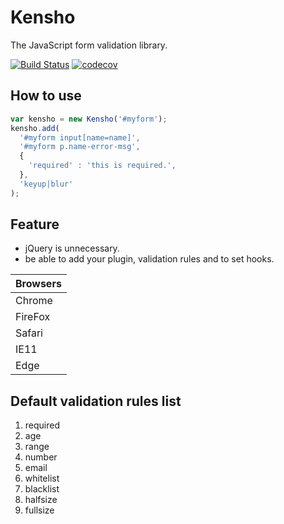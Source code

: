 # Kensho

The JavaScript form validation library.

[![Build Status](https://travis-ci.org/yokotak0527/kensho.svg?branch=master)](https://travis-ci.org/yokotak0527/kensho)
[![codecov](https://codecov.io/gh/yokotak0527/kensho/branch/master/graph/badge.svg)](https://codecov.io/gh/yokotak0527/kensho)

## How to use

```js
var kensho = new Kensho('#myform');
kensho.add(
  '#myform input[name=name]',
  '#myform p.name-error-msg',
  {
    'required' : 'this is required.',
  },
  'keyup|blur'
);
```

## Feature

- jQuery is unnecessary.
- be able to add your plugin, validation rules and to set hooks.

| Browsers |
|----------|
| Chrome   |
| FireFox  |
| Safari   |
| IE11     |
| Edge     |

## Default validation rules list

01. required
02. age
03. range
04. number
05. email
06. whitelist
07. blacklist
08. halfsize
09. fullsize
